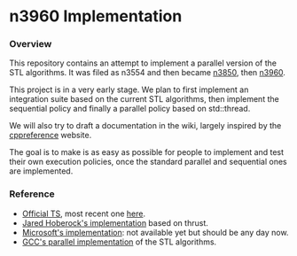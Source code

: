 # n3960 Implementation

### Overview

This repository contains an attempt to implement a parallel version of the STL algorithms. It was filed as n3554 and then became [n3850](http://isocpp.org/blog/2014/01/n3850), then [n3960](http://www.open-std.org/jtc1/sc22/wg21/docs/papers/2014/n3960.pdf).

This project is in a very early stage. We plan to first implement an integration suite based on the current STL algorithms, then implement the sequential policy and finally a parallel policy based on std::thread.

We will also try to draft a documentation in the wiki, largely inspired by the [cppreference](http://en.cppreference.com) website. 

The goal is to make is as easy as possible for people to implement and test their own execution policies, once the standard parallel and sequential ones are implemented.

### Reference

* [Official TS](http://isocpp.org/blog/2014/01/n3850), most recent one [here](http://www.open-std.org/jtc1/sc22/wg21/docs/papers/2014/n3960.pdf).
* [Jared Hoberock's implementation](https://github.com/n3554/n3554) based on thrust.
* [Microsoft's implementation](https://parallelstl.codeplex.com): not available yet but should be any day now.
* [GCC's parallel implementation](http://gcc.gnu.org/onlinedocs/libstdc++/manual/parallel_mode.html) of the STL algorithms.


